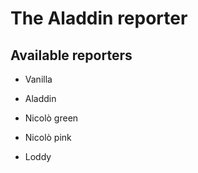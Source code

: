 # The Aladdin reporter

## Available reporters

- Vanilla

- Aladdin

- Nicolò green

- Nicolò pink

- Loddy
